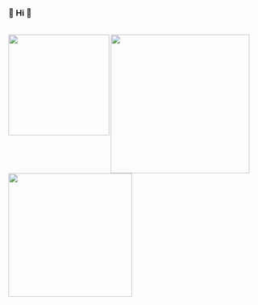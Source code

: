 ### 🌊 Hi 🐬
<br/>
<a href="https://www.youtube.com/watch?v=nv6_n20XYo0" target="_blank">
  <img src="https://encrypted-tbn0.gstatic.com/images?q=tbn:ANd9GcRQcADrB4oLhkLnBEqQFvjz0akt_S7ejeyfbQ&usqp=CAU" width="200" align="left"></a> 
  
  <a href="https://www.youtube.com/watch?v=r2KDYIn-1cY" target="_blank">
  <img src="https://encrypted-tbn0.gstatic.com/images?q=tbn:ANd9GcS1yYyrqdvE4kfm82CVc2wAjrfIM1NgbqnQ_g&usqp=CAU" width="275" align="left"></a> 
  
  <a href="https://www.youtube.com/watch?v=5HwcpEvFMuE" target="_blank">
  <img src="https://encrypted-tbn0.gstatic.com/images?q=tbn:ANd9GcQ8tZi9-FBZIdKYnxslrrmZ57wtHi3nrXAgUYKrqSozA4FR5FHXGs8c70-sLSaNkKinY3Q&usqp=CAU" width="245" align="left"></a> 

